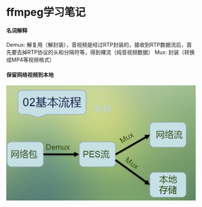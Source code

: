 # ffmpeg学习笔记

<!--
create time: 2019-11-19 21:20:48
Author: <TODO: 请写上你的名字>

This file is created by Marboo<http://marboo.io> template file $MARBOO_HOME/.media/starts/default.md
本文件由 Marboo<http://marboo.io> 模板文件 $MARBOO_HOME/.media/starts/default.md 创建
-->

#### 名词解释

Demux: 解复用（解封装），音视频是经过RTP封装的，接收到RTP数据流后，首先要去掉RTP协议的头和分隔符等，得到裸流（纯音视频数据）
Mux: 封装（转换成MP4等视频格式）

#### 保留网络视频到本地

![](./images/ffmpeg入门学习/保存网络视频到本地基本流程.png)